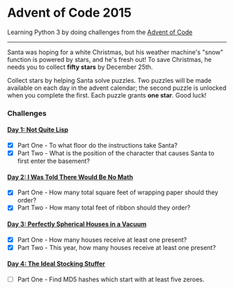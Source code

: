 # Advent of Code 2015

Learning Python 3 by doing challenges from the [Advent of Code](http://adventofcode.com/2015)

---

Santa was hoping for a white Christmas, but his weather machine's "snow" function is powered by
stars, and he's fresh out! To save Christmas, he needs you to collect **fifty stars**
by December 25th.

Collect stars by helping Santa solve puzzles. Two puzzles will be made available on each day in
the advent calendar; the second puzzle is unlocked when you complete the first. Each puzzle grants
**one star**. Good luck!

### Challenges
#### [Day 1: Not Quite Lisp](src/day_01)
- [x] Part One - To what floor do the instructions take Santa?
- [x] Part Two - What is the position of the character that causes Santa to first enter the basement?

#### [Day 2: I Was Told There Would Be No Math](src/day_02)
- [x] Part One - How many total square feet of wrapping paper should they order?
- [x] Part Two - How many total feet of ribbon should they order?

#### [Day 3: Perfectly Spherical Houses in a Vacuum](src/day_03)
- [x] Part One - How many houses receive at least one present?
- [x] Part Two - This year, how many houses receive at least one present?

#### [Day 4: The Ideal Stocking Stuffer](src/day_04)
- [ ] Part One - Find MD5 hashes which start with at least five zeroes.
